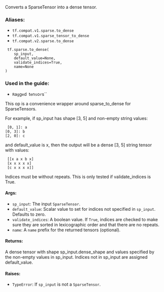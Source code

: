 
Converts a SparseTensor into a dense tensor.
### Aliases:
- `tf.compat.v1.sparse.to_dense`
- `tf.compat.v1.sparse_tensor_to_dense`
- `tf.compat.v2.sparse.to_dense`

```
 tf.sparse.to_dense(
    sp_input,
    default_value=None,
    validate_indices=True,
    name=None
)
```
### Used in the guide:
- ``R``a``g``g``e``d`` ``t``e``n``s``o``r``s``

This op is a convenience wrapper around sparse_to_dense for SparseTensors.

For example, if sp_input has shape [3, 5] and non-empty string values:

```
 [0, 1]: a
[0, 3]: b
[2, 0]: c
```

and default_value is x, then the output will be a dense [3, 5] string tensor with values:

```
 [[x a x b x]
 [x x x x x]
 [c x x x x]]
```

Indices must be without repeats. This is only tested if validate_indices is True.
#### Args:
- `sp_input`: The input `SparseTensor`.
- `default_value`: Scalar value to set for indices not specified in `sp_input`. Defaults to zero.
- `validate_indices`: A boolean value. If `True`, indices are checked to make sure they are sorted in lexicographic order and that there are no repeats.
- `name`: A `name` prefix for the returned tensors (optional).
#### Returns:

A dense tensor with shape sp_input.dense_shape and values specified by the non-empty values in sp_input. Indices not in sp_input are assigned default_value.
#### Raises:
- `TypeError`: If `sp_input` is not a `SparseTensor`.
